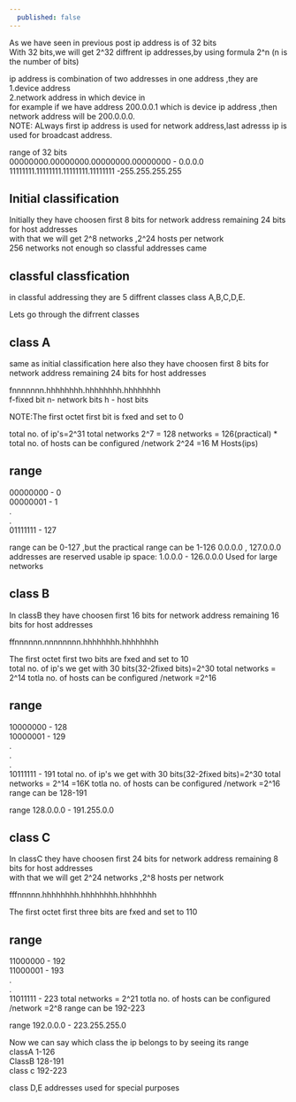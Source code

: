 ```yaml
---
  published: false
---
```


As we have seen in previous post ip address is of 32 bits <br>
With 32 bits,we will get 2^32 diffrent ip addresses,by using formula 2^n  (n is the number of bits)

ip address is combination of two addresses in one address ,they are<br>
1.device address<br>
2.network address in which device in<br>
for example if we have address 200.0.0.1 which is device ip address ,then network address will be 200.0.0.0.<br>
NOTE: ALways first ip address is used for network address,last adresss ip is used for broadcast address.

range of 32 bits <br>
00000000.00000000.00000000.00000000 - 0.0.0.0<br>
11111111.11111111.11111111.11111111 -255.255.255.255<br>
                 
## Initial classification

Initially they have choosen first 8 bits for network address remaining 24 bits for host addresses<br>
with that we will get 2^8 networks ,2^24 hosts per network<br>
256 networks not enough so classful addresses came

## classful classfication
in classful addressing they are 5 diffrent classes class A,B,C,D,E.

Lets go through the difrrent classes

## class A
same as initial classification here also they have choosen first 8 bits for network address remaining 24 bits for host addresses<br>

 fnnnnnnn.hhhhhhhh.hhhhhhhh.hhhhhhhh<br>
 f-fixed bit
 n- network bits
 h - host bits
 
 NOTE:The first octet first bit is fxed and set to 0<br>
 
 total no. of ip's=2^31 
total networks 2^7 = 128 networks = 126(practical) * total no. of hosts can be configured /network 2^24 =16 M Hosts(ips)

## range <br>
 00000000 - 0<br>
 00000001 - 1<br>
     .<br>
     .<br>
 01111111 - 127

range can be 0-127 ,but the practical range can be 1-126
0.0.0.0 , 127.0.0.0 addresses are reserved
usable ip space: 1.0.0.0 - 126.0.0.0
Used for large networks
## class B<br>
In classB they have choosen first  16 bits for network address remaining 16 bits for host addresses<br>

ffnnnnnn.nnnnnnnn.hhhhhhhh.hhhhhhhh

 
 The first octet first two bits are fxed and set to 10<br>
 total no. of ip's we get with 30 bits(32-2fixed bits)=2^30
total networks = 2^14
totla no. of hosts can be configured /network =2^16
## range 
 10000000 - 128<br>
 10000001 - 129<br>
     .<br>
     .<br>
     .<br>
 10111111 - 191
 total no. of ip's we get with 30 bits(32-2fixed bits)=2^30
total networks = 2^14 =16K
totla no. of hosts can be configured /network =2^16
range can be 128-191

range 128.0.0.0 - 191.255.0.0

## class C<br>
In classC they have choosen first  24 bits for network address remaining 8 bits for host addresses<br>
with that we will get 2^24 networks ,2^8 hosts per network

 fffnnnnn.hhhhhhhh.hhhhhhhh.hhhhhhhh
 
 The first octet first three bits are fxed and set to 110<br>
## range 
 11000000 - 192<br>
 11000001 - 193<br>
     .<br>
     .<br>
 11011111 - 223
     total networks = 2^21
     totla no. of hosts can be configured /network =2^8
range can be 192-223

range 192.0.0.0 - 223.255.255.0


Now we can say which class the ip belongs to by seeing its range<br>
classA 1-126<br>
ClassB 128-191<br>
class c 192-223<br>

class D,E addresses used for special purposes







